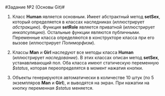 #Задание №2 (Основы Git)#

1. Класс **Human** является основным. Имеет абстрактный метод **setSex**, который определяется в классах наследниках (иллюстрирует *абстракцию*). Функция **setRole** является приватной (иллюстрирует *инкапсуляцию*). Остальные функции являются публичными. Переменные класса определяются в конструкторе класса при его вызове (иллюстрирует *Полиморфизм*). 

2. Классы **Man** и **Girl** наследуют все методы класса **Human** (иллюстрирует *наследование*). В этих классах описан метод **setSex**, устанавливающий пол. Оба класса имеют статическую переменную *$status*, которая переопределятся в момент нажатия кнопки.

3. Объекты генерируются автоматически в количестве 10 штук (по 5 экземпляров **Man** и **Girl**), и выводятся на экран. При нажатии на кнопку переменная *$status* меняется.